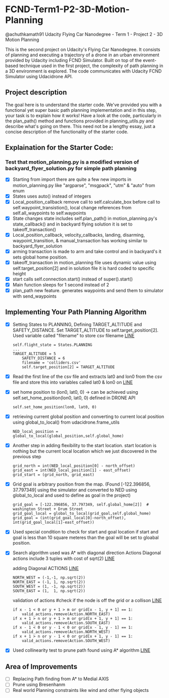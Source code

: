 
# FCND-Term1-P2-3D-Motion-Planning #
@achuthkamath91
Udacity Flying Car Nanodegree - Term 1 - Project 2 - 3D Motion Planning

This is the second project on Udacity's Flying Car Nanodegree. It consists of planning and executing a trajectory of a drone in an urban environment provided by Udacity including FCND Simulator. Built on top of the event-based technique used in the first project, the complexity of path planning in a 3D environment is explored. The code communicates with Udacity FCND Simulator using Udacidrone API.


## Project description ##

The goal here is to understand the starter code. We've provided you with a functional yet super basic path planning implementation and in this step, your task is to explain how it works! Have a look at the code, particularly in the plan_path() method and functions provided in planning_utils.py and describe what's going on there. This need not be a lengthy essay, just a concise description of the functionality of the starter code. 

## Explaination for the Starter Code: ##
### Test that motion_planning.py is a modified version of backyard_flyer_solution.py for simple path planning ###

- [x]  Starting from import there are quite a few new imports in motion_planning.py like "argparse", "msgpack", "utm" & "auto" from enum
- [x] States uses auto() instead of integers<br />
- [x] Local_position_callback remove call to self.calculate_box before call to self.waypoint_transistion(), local change references from self.all_waypoints to self.waypoints<br />
- [x] State changes state includes self.plan_path() in motion_planning.py's state_callback() and in backyard flying solution it is set to takeoff_transaction()<br />
- [x] Local_position_callback, velocity_callbacks, landing, disarming, waypoint_transition, & manual_transaction has working similar to backyard_flyer_solution<br />
- [x] arming transaction is made to arm and take control and in backyard's it sets global home position.<br />
- [x] takeoff_transaction in motion_planning file uses dynamic value using self.target_position[2] and in solution file it is hard coded to specific height<br />
- [x] start calls self.connection.start() instead of super().start()<br />
- [x] Main function sleeps for 1 second instead of 2<br />
- [x]  plan_path new feature. generates waypoints and send them to simulator with send_waypoints<br />

## Implementing Your Path Planning Algorithm ##
- [x] Setting States to PLANNING, Defining TARGET_ALTITUDE and SAFETY_DISTANCE. Set TARGET_ALTITUDE to self.target_position[2]. Used variable called "filename" to store csv filename [LINE](./motion_planning.py#L119-L124)<br />
	```
	self.flight_state = States.PLANNING
	...
	TARGET_ALTITUDE = 5
        SAFETY_DISTANCE = 6 
        filename = 'colliders.csv'
        self.target_position[2] = TARGET_ALTITUDE
	```
- [x] Read the first line of the csv file and extracts lat0 and lon0 from the csv file and store this into variables called lat0 & lon0 on [LINE](./motion_planning.py#L127-L129)<br />
- [x] set home position to (lon0, lat0, 0) -> can be achieved using self.set_home_position(lon0, lat0, 0) defined in DRONE API<br />
	```
	self.set_home_position(lon0, lat0, 0)
	```
- [x] retrieving current global position and converting to current local position using global_to_local() from udacidrone.frame_utils<br />
	```
	NED_local_position = global_to_local(global_position,self.global_home)
	```
- [x] Another step in adding flexibility to the start location. start location is nothing but the current local location which we just discovered in the previous step<br />
	```
	grid_north = int(NED_local_position[0] - north_offset)
	grid_east = int(NED_local_position[1] - east_offset)
	grid_start = (grid_north, grid_east)
	```
- [x] Grid goal is arbitrary position from the map. (Found [-122.396856, 37.797349] using the simulator and converted to NED using global_to_local and used to define as goal in the project) <br />
	```
	grid_goal = [-122.396856, 37.797349, self.global_home[2]]  # washington Street + Drum Street
	grid_goal_local = global_to_local(grid_goal,self.global_home)
	grid_goal = (int(grid_goal_local[0]-north_offset), int(grid_goal_local[1]-east_offset))
	```
- [x] Used special condition to check for start and goal location if start and goal is less than 10 square meteres than the goal will be set to gloabal position.<br />
- [x] Search algorithm used was A* with diagonal direction Actions Diagonal actions include 3 tuples with cost of sqrt(2)
	[LINE](./motion_planning.py#L176)<br/>
	
	adding Diagonal ACTIONS [LINE](./planning_utils.py#L55-L62)
	```
	NORTH_WEST = (-1,-1, np.sqrt(2))
	NORTH_EAST = (-1, 1, np.sqrt(2))
	SOUTH_WEST = (1, -1, np.sqrt(2))
	SOUTH_EAST = (1,  1, np.sqrt(2))
	```
	
	validation of actions #check if the node is off the grid or a collison [LINE](./planning_utils.py#L92-L99)
	```
	if x - 1 < 0 or y + 1 > m or grid[x - 1, y + 1] == 1:
		valid_actions.remove(Action.NORTH_EAST)
	if x + 1 > n or y + 1 > m or grid[x + 1, y + 1] == 1:
		valid_actions.remove(Action.SOUTH_EAST)
	if x - 1 < 0 or y - 1 < 0 or grid[x - 1, y - 1] == 1:
		valid_actions.remove(Action.NORTH_WEST)
	if x + 1 > n or y - 1 < 0 or grid[x + 1, y - 1] == 1:
		valid_actions.remove(Action.SOUTH_WEST)
	```
- [x] Used collinearity test to prune path found using A* algorithm [LINE](./motion_planning.py#L179)

## Area of Improvements ##
- [ ] Replacing Path finding from A* to Medial AXIS
- [ ] Prune using Bresenhanm
- [ ] Real world Planning constraints like wind and other flying objects

